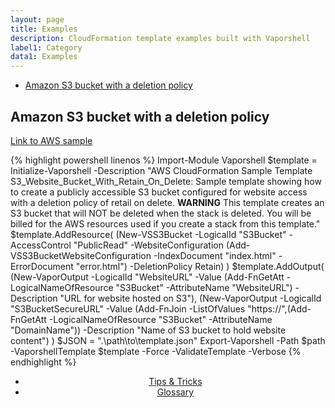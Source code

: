 ```yaml
---
layout: page
title: Examples
description: CloudFormation template examples built with Vaporshell
label1: Category
data1: Examples
---
```

<!-- TOC -->

- [Amazon S3 bucket with a deletion policy](#amazon-s3-bucket-with-a-deletion-policy)

<!-- /TOC -->
## Amazon S3 bucket with a deletion policy 

[Link to AWS sample](https://s3-us-west-1.amazonaws.com/cloudformation-templates-us-west-1/S3_Website_Bucket_With_Retain_On_Delete.template)

{% highlight powershell linenos %}
Import-Module Vaporshell
$template = Initialize-Vaporshell -Description "AWS CloudFormation Sample Template S3_Website_Bucket_With_Retain_On_Delete: Sample template showing how to create a publicly accessible S3 bucket configured for website access with a deletion policy of retail on delete. **WARNING** This template creates an S3 bucket that will NOT be deleted when the stack is deleted. You will be billed for the AWS resources used if you create a stack from this template."
$template.AddResource( (New-VSS3Bucket -LogicalId "S3Bucket" -AccessControl "PublicRead" -WebsiteConfiguration (Add-VSS3BucketWebsiteConfiguration -IndexDocument "index.html" -ErrorDocument "error.html") -DeletionPolicy Retain) )
$template.AddOutput(
    (New-VaporOutput -LogicalId "WebsiteURL" -Value (Add-FnGetAtt -LogicalNameOfResource "S3Bucket" -AttributeName "WebsiteURL") -Description "URL for website hosted on S3"),
    (New-VaporOutput -LogicalId "S3BucketSecureURL" -Value (Add-FnJoin -ListOfValues "https://",(Add-FnGetAtt -LogicalNameOfResource "S3Bucket" -AttributeName "DomainName")) -Description "Name of S3 bucket to hold website content")
)
$JSON = ".\path\to\template.json"
Export-Vaporshell -Path $path -VaporshellTemplate $template -Force -ValidateTemplate -Verbose
{% endhighlight %}


<center>
    <ul class="actions">
        <li><a href="{{ "/docs/tips" | prepend: site.url }}" class="button fit"><i class="fa fa-chevron-left"></i> Tips & Tricks</a></li>
        <li><a href="{{ "/docs/glossary" | prepend: site.url }}" class="button special fit"><i class="fa fa-chevron-right"></i> Glossary</a></li>
    </ul>
</center>